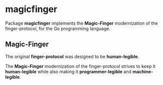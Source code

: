 # magicfinger

Package **magicfinger** implements the **Magic-Finger** modernization of the finger-protocol, for the Go programming language.

## Magic-Finger

The original **finger-protocol** was designed to be **human-legible**.

The **Magic-Finger** modernization of the finger-protocol strives to keep it **human-legible** while also making it **programmer-legible** and **machine-legible**.
